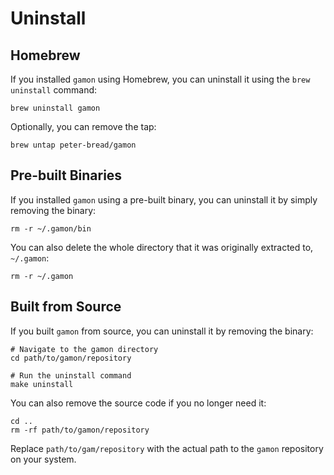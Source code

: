 # Uninstall

## Homebrew

If you installed `gamon` using Homebrew, you can uninstall it using the `brew uninstall` command:

```shell
brew uninstall gamon
```

Optionally, you can remove the tap:

```shell
brew untap peter-bread/gamon
```

## Pre-built Binaries

If you installed `gamon` using a pre-built binary, you can uninstall it by simply removing the binary:

```shell
rm -r ~/.gamon/bin
```

You can also delete the whole directory that it was originally extracted to, `~/.gamon`:

```shell
rm -r ~/.gamon
```

## Built from Source

If you built `gamon` from source, you can uninstall it by removing the binary:

```shell
# Navigate to the gamon directory
cd path/to/gamon/repository

# Run the uninstall command
make uninstall
```

You can also remove the source code if you no longer need it:

```shell
cd ..
rm -rf path/to/gamon/repository
```

Replace `path/to/gam/repository` with the actual path to the `gamon` repository on your system.
